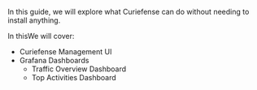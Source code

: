 In this guide, we will explore what Curiefense can do without needing to install anything.

In thisWe will cover:

* Curiefense Management UI
* Grafana Dashboards
    * Traffic Overview Dashboard
    * Top Activities Dashboard
